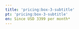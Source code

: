 ```yaml
---
title: 'pricing:box-3-subtitle'
pt: 'pricing:box-3-subtitle'
en: Since USD 3399 per month*
---
```


